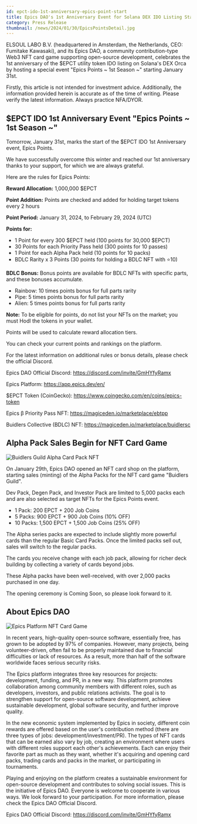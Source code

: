 ```yaml
---
id: epct-ido-1st-anniversary-epics-point-start
title: Epics DAO's 1st Anniversary Event for Solana DEX IDO Listing Starts Tomorrow, January 31st!
category: Press Release
thumbnail: /news/2024/01/30/EpicsPointsDetail.jpg
---
```


ELSOUL LABO B.V. (headquartered in Amsterdam, the Netherlands, CEO: Fumitake
Kawasaki), and its Epics DAO, a community contribution-type Web3 NFT card game
supporting open-source development, celebrates the 1st anniversary of the $EPCT
utility token IDO listing on Solana's DEX Orca by hosting a special event "Epics
Points ~ 1st Season ~" starting January 31st.

Firstly, this article is not intended for investment advice. Additionally, the
information provided herein is accurate as of the time of writing. Please verify
the latest information. Always practice NFA/DYOR.

## $EPCT IDO 1st Anniversary Event "Epics Points ~ 1st Season ~"

Tomorrow, January 31st, marks the start of the $EPCT IDO 1st Anniversary event,
Epics Points.

We have successfully overcome this winter and reached our 1st anniversary thanks
to your support, for which we are always grateful.

Here are the rules for Epics Points:

**Reward Allocation:** 1,000,000 $EPCT

**Point Addition:** Points are checked and added for holding target tokens every
2 hours

**Point Period:** January 31, 2024, to February 29, 2024 (UTC)

**Points for:**

- 1 Point for every 300 $EPCT held (100 points for 30,000 $EPCT)
- 30 Points for each Priority Pass held (300 points for 10 passes)
- 1 Point for each Alpha Pack held (10 points for 10 packs)
- BDLC Rarity x 3 Points (30 points for holding a BDLC NFT with ⭐10)

**BDLC Bonus:** Bonus points are available for BDLC NFTs with specific parts,
and these bonuses accumulate.

- Rainbow: 10 times points bonus for full parts rarity
- Pipe: 5 times points bonus for full parts rarity
- Alien: 5 times points bonus for full parts rarity

**Note:** To be eligible for points, do not list your NFTs on the market; you
must Hodl the tokens in your wallet.

Points will be used to calculate reward allocation tiers.

You can check your current points and rankings on the platform.

For the latest information on additional rules or bonus details, please check
the official Discord.

Epics DAO Official Discord: https://discord.com/invite/GmHYfyRamx

Epics Platform: https://app.epics.dev/en/

$EPCT Token (CoinGecko): https://www.coingecko.com/en/coins/epics-token

Epics β Priority Pass NFT: https://magiceden.io/marketplace/ebtpp

Buidlers Collective (BDLC) NFT: https://magiceden.io/marketplace/buidlersc

## Alpha Pack Sales Begin for NFT Card Game

![Buidlers Guild Alpha Card Pack NFT](/news/2024/01/30/AlphaPacksCardShopEN.jpg)

On January 29th, Epics DAO opened an NFT card shop on the platform, starting
sales (minting) of the Alpha Packs for the NFT card game "Buidlers Guild".

Dev Pack, Degen Pack, and Investor Pack are limited to 5,000 packs each and are
also selected as target NFTs for the Epics Points event.

- 1 Pack: 200 EPCT + 200 Job Coins
- 5 Packs: 900 EPCT + 900 Job Coins (10% OFF)
- 10 Packs: 1,500 EPCT + 1,500 Job Coins (25% OFF)

The Alpha series packs are expected to include slightly more powerful cards than
the regular Basic Card Packs. Once the limited packs sell out, sales will switch
to the regular packs.

The cards you receive change with each job pack, allowing for richer deck
building by collecting a variety of cards beyond jobs.

These Alpha packs have been well-received, with over 2,000 packs purchased in
one day.

The opening ceremony is Coming Soon, so please look forward to it.

## About Epics DAO

![Epics Platform NFT Card Game](/news/2023/12/01/EpicsPlatformEN.png)

In recent years, high-quality open-source software, essentially free, has grown
to be adopted by 97% of companies. However, many projects, being
volunteer-driven, often fail to be properly maintained due to financial
difficulties or lack of resources. As a result, more than half of the software
worldwide faces serious security risks.

The Epics platform integrates three key resources for projects: development,
funding, and PR, in a new way. This platform promotes collaboration among
community members with different roles, such as developers, investors, and
public relations activists. The goal is to strengthen support for open-source
software development, achieve sustainable development, global software security,
and further improve quality.

In the new economic system implemented by Epics in society, different coin
rewards are offered based on the user's contribution method (there are three
types of jobs: development/investment/PR). The types of NFT cards that can be
earned also vary by job, creating an environment where users with different
roles support each other's achievements. Each can enjoy their favorite part as
much as they want, whether it's acquiring and opening card packs, trading cards
and packs in the market, or participating in tournaments.

Playing and enjoying on the platform creates a sustainable environment for
open-source development and contributes to solving social issues. This is the
initiative of Epics DAO. Everyone is welcome to cooperate in various ways. We
look forward to your participation. For more information, please check the Epics
DAO Official Discord.

Epics DAO Official Discord: https://discord.com/invite/GmHYfyRamx
